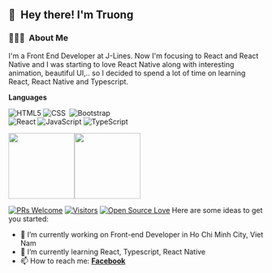 ## 👋 &nbsp;Hey there! I'm Truong

### 👨🏻‍💻 &nbsp;About Me

I'm a Front End Developer at J-Lines. Now I'm focusing to React and React Native and I was starting to love React Native along with interesting animation, beautiful UI,.. so I decided to spend a lot of time on learning React, React Native and Typescript. 

**Languages**

![HTML5](https://img.shields.io/badge/-HTML5-000000?style=flat&logo=HTML5)
![CSS](https://img.shields.io/badge/-CSS-333333?style=flat&logo=CSS3&logoColor=1572B6)&nbsp;
![Bootstrap](https://img.shields.io/badge/-Bootstrap-333333?style=flat&logo=bootstrap&logoColor=563D7C)\
![React](https://img.shields.io/badge/-React-333333?style=flat&logo=react)
![JavaScript](https://img.shields.io/badge/-JavaScript-000000?style=flat&logo=javascript)
![TypeScript](https://img.shields.io/badge/-TypeScript-000000?style=flat&logo=typescript&logoColor=007ACC)

<img align="" height='130px' src="https://github-readme-stats.vercel.app/api?username=delta94&hide_title=true&show_icons=true&include_all_commits=true&line_height=21&bg_color=0,EC6C6C,FFD479,FFFC79,73FA79&theme=graywhite" /><img align="" height='130px' src="https://github-readme-stats.vercel.app/api/top-langs/?username=delta94&hide_title=true&layout=compact&bg_color=0,73FA79,73FDFF,D783FF&theme=graywhite" />

[![PRs Welcome](https://img.shields.io/badge/PRs-welcome-brightgreen.svg?style=flat&logo=github)](https://github.com/delta94) [![Visitors](https://visitor-badge.glitch.me/badge?page_id=delta94.visitor-badge)](https://github.com/delta94) [![Open Source Love](https://badges.frapsoft.com/os/v2/open-source.svg?v=103)](https://github.com/delta94)
Here are some ideas to get you started:

- 🔭 I’m currently working on Front-end Developer in Ho Chi Minh City, Viet Nam
- 🌱 I’m currently learning React, Typescript, React Native
- 📫 How to reach me: [**Facebook**](https://www.facebook.com/nht.94e)

